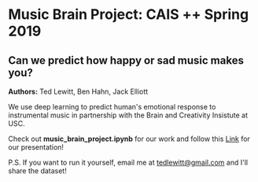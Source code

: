 
# Music Brain Project: CAIS ++ Spring 2019

## Can we predict how happy or sad music makes you?

**Authors:** Ted Lewitt, Ben Hahn, Jack Elliott <br>

We use deep learning to predict human's emotional response to instrumental music in partnership with the Brain and Creativity Insistute at USC.

Check out **music_brain_project.ipynb** for our work and follow this [Link](https://www.slideshare.net/slideshow/embed_code/key/4EVG3rRu8nNaO) for our presentation!

P.S. If you want to run it yourself, email me at tedlewitt@gmail.com and I'll share the dataset!
